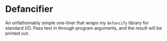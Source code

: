 # Defancifier
An unfathomably simple one-liner that wraps my `defancify` library for standard I/O. Pass text in through program arguments, and the result will be printed out.
